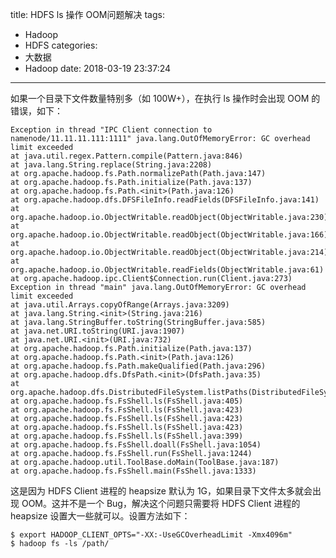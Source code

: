 title: HDFS ls 操作 OOM问题解决
tags:
  - Hadoop
  - HDFS
categories:
  - 大数据
  - Hadoop
date: 2018-03-19 23:37:24
---


如果一个目录下文件数量特别多（如 100W+），在执行 ls 操作时会出现 OOM 的错误，如下：

<!-- more -->

    Exception in thread "IPC Client connection to namenode/11.11.11.111:1111" java.lang.OutOfMemoryError: GC overhead limit exceeded
    at java.util.regex.Pattern.compile(Pattern.java:846)
    at java.lang.String.replace(String.java:2208)
    at org.apache.hadoop.fs.Path.normalizePath(Path.java:147)
    at org.apache.hadoop.fs.Path.initialize(Path.java:137)
    at org.apache.hadoop.fs.Path.<init>(Path.java:126)
    at org.apache.hadoop.dfs.DFSFileInfo.readFields(DFSFileInfo.java:141)
    at org.apache.hadoop.io.ObjectWritable.readObject(ObjectWritable.java:230)
    at org.apache.hadoop.io.ObjectWritable.readObject(ObjectWritable.java:166)
    at org.apache.hadoop.io.ObjectWritable.readObject(ObjectWritable.java:214)
    at org.apache.hadoop.io.ObjectWritable.readFields(ObjectWritable.java:61)
    at org.apache.hadoop.ipc.Client$Connection.run(Client.java:273)
    Exception in thread "main" java.lang.OutOfMemoryError: GC overhead limit exceeded
    at java.util.Arrays.copyOfRange(Arrays.java:3209)
    at java.lang.String.<init>(String.java:216)
    at java.lang.StringBuffer.toString(StringBuffer.java:585)
    at java.net.URI.toString(URI.java:1907)
    at java.net.URI.<init>(URI.java:732)
    at org.apache.hadoop.fs.Path.initialize(Path.java:137)
    at org.apache.hadoop.fs.Path.<init>(Path.java:126)
    at org.apache.hadoop.fs.Path.makeQualified(Path.java:296)
    at org.apache.hadoop.dfs.DfsPath.<init>(DfsPath.java:35)
    at org.apache.hadoop.dfs.DistributedFileSystem.listPaths(DistributedFileSystem.java:181)
    at org.apache.hadoop.fs.FsShell.ls(FsShell.java:405)
    at org.apache.hadoop.fs.FsShell.ls(FsShell.java:423)
    at org.apache.hadoop.fs.FsShell.ls(FsShell.java:423)
    at org.apache.hadoop.fs.FsShell.ls(FsShell.java:423)
    at org.apache.hadoop.fs.FsShell.ls(FsShell.java:399)
    at org.apache.hadoop.fs.FsShell.doall(FsShell.java:1054)
    at org.apache.hadoop.fs.FsShell.run(FsShell.java:1244)
    at org.apache.hadoop.util.ToolBase.doMain(ToolBase.java:187)
    at org.apache.hadoop.fs.FsShell.main(FsShell.java:1333)

这是因为 HDFS Client 进程的 heapsize  默认为 1G，如果目录下文件太多就会出现 OOM。这并不是一个 Bug，解决这个问题只需要将 HDFS Client 进程的 heapsize 设置大一些就可以。设置方法如下：

    $ export HADOOP_CLIENT_OPTS="-XX:-UseGCOverheadLimit -Xmx4096m"
    $ hadoop fs -ls /path/
